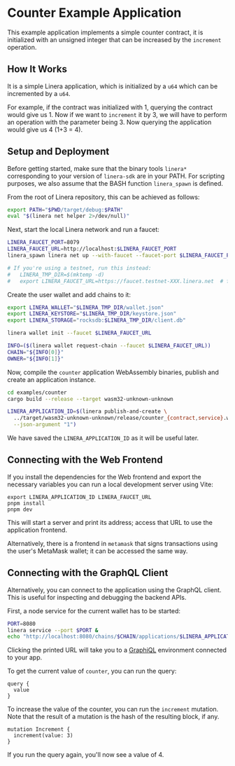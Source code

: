 # Counter Example Application

This example application implements a simple counter contract, it is initialized with an
unsigned integer that can be increased by the `increment` operation.

## How It Works

It is a simple Linera application, which is initialized by a `u64` which can be incremented
by a `u64`.

For example, if the contract was initialized with 1, querying the contract would give us 1. Now if we want to
`increment` it by 3, we will have to perform an operation with the parameter being 3. Now querying the
application would give us 4 (1+3 = 4).

## Setup and Deployment

Before getting started, make sure that the binary tools `linera*` corresponding to
your version of `linera-sdk` are in your PATH. For scripting purposes, we also assume
that the BASH function `linera_spawn` is defined.

From the root of Linera repository, this can be achieved as follows:

```bash
export PATH="$PWD/target/debug:$PATH"
eval "$(linera net helper 2>/dev/null)"
```

Next, start the local Linera network and run a faucet:

```bash
LINERA_FAUCET_PORT=8079
LINERA_FAUCET_URL=http://localhost:$LINERA_FAUCET_PORT
linera_spawn linera net up --with-faucet --faucet-port $LINERA_FAUCET_PORT

# If you're using a testnet, run this instead:
#   LINERA_TMP_DIR=$(mktemp -d)
#   export LINERA_FAUCET_URL=https://faucet.testnet-XXX.linera.net  # for some value XXX
```

Create the user wallet and add chains to it:

```bash
export LINERA_WALLET="$LINERA_TMP_DIR/wallet.json"
export LINERA_KEYSTORE="$LINERA_TMP_DIR/keystore.json"
export LINERA_STORAGE="rocksdb:$LINERA_TMP_DIR/client.db"

linera wallet init --faucet $LINERA_FAUCET_URL

INFO=($(linera wallet request-chain --faucet $LINERA_FAUCET_URL))
CHAIN="${INFO[0]}"
OWNER="${INFO[1]}"
```

Now, compile the `counter` application WebAssembly binaries, publish and create an application instance.

```bash
cd examples/counter
cargo build --release --target wasm32-unknown-unknown

LINERA_APPLICATION_ID=$(linera publish-and-create \
  ../target/wasm32-unknown-unknown/release/counter_{contract,service}.wasm \
  --json-argument "1")
```

We have saved the `LINERA_APPLICATION_ID` as it will be useful later.

## Connecting with the Web Frontend

If you install the dependencies for the Web frontend and export the
necessary variables you can run a local development server using Vite:

```bash,ignore
export LINERA_APPLICATION_ID LINERA_FAUCET_URL
pnpm install
pnpm dev
```

This will start a server and print its address; access that URL to use
the application frontend.

Alternatively, there is a frontend in `metamask` that signs
transactions using the user's MetaMask wallet; it can be accessed the
same way.

## Connecting with the GraphQL Client

Alternatively, you can connect to the application using the GraphQL
client.  This is useful for inspecting and debugging the backend APIs.

First, a node service for the current wallet has to be started:

```bash
PORT=8080
linera service --port $PORT &
echo "http://localhost:8080/chains/$CHAIN/applications/$LINERA_APPLICATION_ID"
```

Clicking the printed URL will take you to a
[GraphiQL](https://www.gatsbyjs.com/docs/how-to/querying-data/running-queries-with-graphiql/)
environment connected to your app.

To get the current value of `counter`, you can run the query:

```gql,uri=http://localhost:8080/chains/$CHAIN/applications/$LINERA_APPLICATION_ID
query {
  value
}
```

To increase the value of the counter, you can run the `increment`
mutation. Note that the result of a mutation is the hash of the
resulting block, if any.

```gql,uri=http://localhost:8080/chains/$CHAIN/applications/$LINERA_APPLICATION_ID
mutation Increment {
  increment(value: 3)
}
```

If you run the query again, you'll now see a value of 4.
